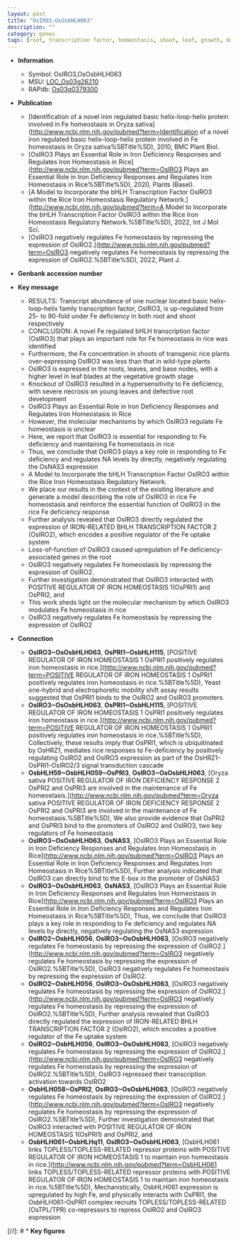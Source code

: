 ```yaml
---
layout: post
title: "OsIRO3,OsOsbHLH063"
description: ""
category: genes
tags: [root, transcription factor, homeostasis, shoot, leaf, growth, development, vegetative, root development, iron, Fe, iron homeostasis, Fe homeostasis]
---
```


* **Information**  
    + Symbol: OsIRO3,OsOsbHLH063  
    + MSU: [LOC_Os03g26210](http://rice.uga.edu/cgi-bin/ORF_infopage.cgi?orf=LOC_Os03g26210)  
    + RAPdb: [Os03g0379300](http://rapdb.dna.affrc.go.jp/viewer/gbrowse_details/irgsp1?name=Os03g0379300)  

* **Publication**  
    + [Identification of a novel iron regulated basic helix-loop-helix protein involved in Fe homeostasis in Oryza sativa](http://www.ncbi.nlm.nih.gov/pubmed?term=Identification of a novel iron regulated basic helix-loop-helix protein involved in Fe homeostasis in Oryza sativa%5BTitle%5D), 2010, BMC Plant Biol.
    + [OsIRO3 Plays an Essential Role in Iron Deficiency Responses and Regulates Iron Homeostasis in Rice](http://www.ncbi.nlm.nih.gov/pubmed?term=OsIRO3 Plays an Essential Role in Iron Deficiency Responses and Regulates Iron Homeostasis in Rice%5BTitle%5D), 2020, Plants (Basel).
    + [A Model to Incorporate the bHLH Transcription Factor OsIRO3 within the Rice Iron Homeostasis Regulatory Network.](http://www.ncbi.nlm.nih.gov/pubmed?term=A Model to Incorporate the bHLH Transcription Factor OsIRO3 within the Rice Iron Homeostasis Regulatory Network.%5BTitle%5D), 2022, Int J Mol Sci.
    + [OsIRO3 negatively regulates Fe homeostasis by repressing the expression of OsIRO2.](http://www.ncbi.nlm.nih.gov/pubmed?term=OsIRO3 negatively regulates Fe homeostasis by repressing the expression of OsIRO2.%5BTitle%5D), 2022, Plant J.

* **Genbank accession number**  

* **Key message**  
    + RESULTS: Transcript abundance of one nuclear located basic helix-loop-helix family transcription factor, OsIRO3, is up-regulated from 25- to 90-fold under Fe deficiency in both root and shoot respectively
    + CONCLUSION: A novel Fe regulated bHLH transcription factor (OsIRO3) that plays an important role for Fe homeostasis in rice was identified
    + Furthermore, the Fe concentration in shoots of transgenic rice plants over-expressing OsIRO3 was less than that in wild-type plants
    + OsIRO3 is expressed in the roots, leaves, and base nodes, with a higher level in leaf blades at the vegetative growth stage
    + Knockout of OsIRO3 resulted in a hypersensitivity to Fe deficiency, with severe necrosis on young leaves and defective root development
    + OsIRO3 Plays an Essential Role in Iron Deficiency Responses and Regulates Iron Homeostasis in Rice
    + However, the molecular mechanisms by which OsIRO3 regulate Fe homeostasis is unclear
    + Here, we report that OsIRO3 is essential for responding to Fe deficiency and maintaining Fe homeostasis in rice
    + Thus, we conclude that OsIRO3 plays a key role in responding to Fe deficiency and regulates NA levels by directly, negatively regulating the OsNAS3 expression
    + A Model to Incorporate the bHLH Transcription Factor OsIRO3 within the Rice Iron Homeostasis Regulatory Network.
    + We place our results in the context of the existing literature and generate a model describing the role of OsIRO3 in rice Fe homeostasis and reinforce the essential function of OsIRO3 in the rice Fe deficiency response
    + Further analysis revealed that OsIRO3 directly regulated the expression of IRON-RELATED BHLH TRANSCRIPTION FACTOR 2 (OsIRO2), which encodes a positive regulator of the Fe uptake system
    + Loss-of-function of OsIRO3 caused upregulation of Fe deficiency-associated genes in the root
    + OsIRO3 negatively regulates Fe homeostasis by repressing the expression of OsIRO2.
    + Further investigation demonstrated that OsIRO3 interacted with POSITIVE REGULATOR OF IRON HOMEOSTASIS 1(OsPRI1) and OsPRI2, and
    + This work sheds light on the molecular mechanism by which OsIRO3 modulates Fe homeostasis in rice
    + OsIRO3 negatively regulates Fe homeostasis by repressing the expression of OsIRO2

* **Connection**  
    + __OsIRO3~OsOsbHLH063__, __OsPRI1~OsbHLH115__, [POSITIVE REGULATOR OF IRON HOMEOSTASIS 1 OsPRI1 positively regulates iron homeostasis in rice.](http://www.ncbi.nlm.nih.gov/pubmed?term=POSITIVE REGULATOR OF IRON HOMEOSTASIS 1 OsPRI1 positively regulates iron homeostasis in rice.%5BTitle%5D),  Yeast one-hybrid and electrophoretic mobility shift assay results suggested that OsPRI1 binds to the OsIRO2 and OsIRO3 promoters
    + __OsIRO3~OsOsbHLH063__, __OsPRI1~OsbHLH115__, [POSITIVE REGULATOR OF IRON HOMEOSTASIS 1 OsPRI1 positively regulates iron homeostasis in rice.](http://www.ncbi.nlm.nih.gov/pubmed?term=POSITIVE REGULATOR OF IRON HOMEOSTASIS 1 OsPRI1 positively regulates iron homeostasis in rice.%5BTitle%5D),  Collectively, these results imply that OsPRI1, which is ubiquitinated by OsHRZ1, mediates rice responses to Fe-deficiency by positively regulating OsIRO2 and OsIRO3 expression as part of the OsHRZ1-OsPRI1-OsIRO2/3 signal transduction cascade
    + __OsbHLH59~OsbHLH059~OsPRI3__, __OsIRO3~OsOsbHLH063__, [Oryza sativa POSITIVE REGULATOR OF IRON DEFICIENCY RESPONSE 2 OsPRI2 and OsPRI3 are involved in the maintenance of Fe homeostasis.](http://www.ncbi.nlm.nih.gov/pubmed?term=Oryza sativa POSITIVE REGULATOR OF IRON DEFICIENCY RESPONSE 2 OsPRI2 and OsPRI3 are involved in the maintenance of Fe homeostasis.%5BTitle%5D),  We also provide evidence that OsPRI2 and OsPRI3 bind to the promoters of OsIRO2 and OsIRO3, two key regulators of Fe homeostasis
    + __OsIRO3~OsOsbHLH063__, __OsNAS3__, [OsIRO3 Plays an Essential Role in Iron Deficiency Responses and Regulates Iron Homeostasis in Rice](http://www.ncbi.nlm.nih.gov/pubmed?term=OsIRO3 Plays an Essential Role in Iron Deficiency Responses and Regulates Iron Homeostasis in Rice%5BTitle%5D),  Further analysis indicated that OsIRO3 can directly bind to the E-box in the promoter of OsNAS3
    + __OsIRO3~OsOsbHLH063__, __OsNAS3__, [OsIRO3 Plays an Essential Role in Iron Deficiency Responses and Regulates Iron Homeostasis in Rice](http://www.ncbi.nlm.nih.gov/pubmed?term=OsIRO3 Plays an Essential Role in Iron Deficiency Responses and Regulates Iron Homeostasis in Rice%5BTitle%5D),  Thus, we conclude that OsIRO3 plays a key role in responding to Fe deficiency and regulates NA levels by directly, negatively regulating the OsNAS3 expression
    + __OsIRO2~OsbHLH056__, __OsIRO3~OsOsbHLH063__, [OsIRO3 negatively regulates Fe homeostasis by repressing the expression of OsIRO2.](http://www.ncbi.nlm.nih.gov/pubmed?term=OsIRO3 negatively regulates Fe homeostasis by repressing the expression of OsIRO2.%5BTitle%5D), OsIRO3 negatively regulates Fe homeostasis by repressing the expression of OsIRO2.
    + __OsIRO2~OsbHLH056__, __OsIRO3~OsOsbHLH063__, [OsIRO3 negatively regulates Fe homeostasis by repressing the expression of OsIRO2.](http://www.ncbi.nlm.nih.gov/pubmed?term=OsIRO3 negatively regulates Fe homeostasis by repressing the expression of OsIRO2.%5BTitle%5D),  Further analysis revealed that OsIRO3 directly regulated the expression of IRON-RELATED BHLH TRANSCRIPTION FACTOR 2 (OsIRO2), which encodes a positive regulator of the Fe uptake system
    + __OsIRO2~OsbHLH056__, __OsIRO3~OsOsbHLH063__, [OsIRO3 negatively regulates Fe homeostasis by repressing the expression of OsIRO2.](http://www.ncbi.nlm.nih.gov/pubmed?term=OsIRO3 negatively regulates Fe homeostasis by repressing the expression of OsIRO2.%5BTitle%5D),  OsIRO3 repressed their transcription activation towards OsIRO2
    + __OsbHLH058~OsPRI2__, __OsIRO3~OsOsbHLH063__, [OsIRO3 negatively regulates Fe homeostasis by repressing the expression of OsIRO2.](http://www.ncbi.nlm.nih.gov/pubmed?term=OsIRO3 negatively regulates Fe homeostasis by repressing the expression of OsIRO2.%5BTitle%5D),  Further investigation demonstrated that OsIRO3 interacted with POSITIVE REGULATOR OF IRON HOMEOSTASIS 1(OsPRI1) and OsPRI2, and
    + __OsbHLH061~OsbHLHq11__, __OsIRO3~OsOsbHLH063__, [OsbHLH061 links TOPLESS/TOPLESS-RELATED repressor proteins with POSITIVE REGULATOR OF IRON HOMEOSTASIS 1 to maintain iron homeostasis in rice.](http://www.ncbi.nlm.nih.gov/pubmed?term=OsbHLH061 links TOPLESS/TOPLESS-RELATED repressor proteins with POSITIVE REGULATOR OF IRON HOMEOSTASIS 1 to maintain iron homeostasis in rice.%5BTitle%5D),  Mechanistically, OsbHLH061 expression is upregulated by high Fe, and physically interacts with OsPRI1, the OsbHLH061-OsPRI1 complex recruits TOPLESS/TOPLESS-RELATED (OsTPL/TPR) co-repressors to repress OsIRO2 and OsIRO3 expression

[//]: # * **Key figures**  


